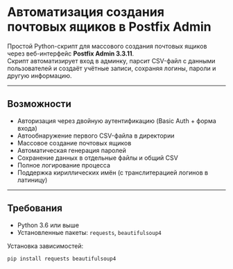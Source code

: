 # Автоматизация создания почтовых ящиков в Postfix Admin

Простой Python-скрипт для массового создания почтовых ящиков через веб-интерфейс **Postfix Admin 3.3.11**.  
Скрипт автоматизирует вход в админку, парсит CSV-файл с данными пользователей и создаёт учётные записи, сохраняя логины, пароли и другую информацию.

---

## Возможности

- Авторизация через двойную аутентификацию (Basic Auth + форма входа)
- Автообнаружение первого CSV-файла в директории
- Массовое создание почтовых ящиков
- Автоматическая генерация паролей
- Сохранение данных в отдельные файлы и общий CSV
- Полное логирование процесса
- Поддержка кириллических имён (с транслитерацией логинов в латиницу)

---

## Требования

- Python 3.6 или выше
- Установленные пакеты: `requests`, `beautifulsoup4`

Установка зависимостей:
```bash
pip install requests beautifulsoup4
